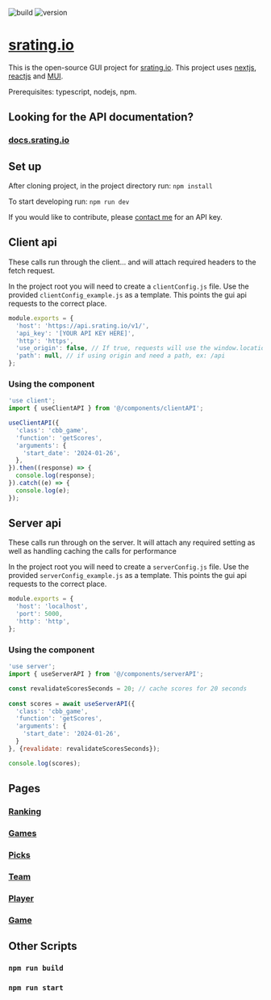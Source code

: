 ![build](https://github.com/esmalleydev/srating.io-gui/actions/workflows/build.js.yml/badge.svg)
![version](https://img.shields.io/github/package-json/v/esmalleydev/srating.io-gui)
# [srating.io](https://srating.io)

This is the open-source GUI project for [srating.io](https://srating.io). This project uses [nextjs](https://nextjs.org/), [reactjs](https://reactjs.org/) and [MUI](https://mui.com/material-ui/getting-started/overview/).

Prerequisites: typescript, nodejs, npm.

## Looking for the API documentation?
### [docs.srating.io](https://docs.srating.io)

## Set up

After cloning project, in the project directory run:
`npm install`

To start developing run:
`npm run dev`

If you would like to contribute, please [contact me](mailto:contact@srating.io) for an API key.


## Client api
These calls run through the client... and will attach required headers to the fetch request.

In the project root you will need to create a `clientConfig.js` file. Use the provided `clientConfig_example.js` as a template. This points the gui api requests to the correct place.

```js
module.exports = {
  'host': 'https://api.srating.io/v1/',
  'api_key': '[YOUR API KEY HERE]',
  'http': 'https',
  'use_origin': false, // If true, requests will use the window.location.origin
  'path': null, // if using origin and need a path, ex: /api
};
```

### Using the component
```jsx
'use client';
import { useClientAPI } from '@/components/clientAPI';

useClientAPI({
  'class': 'cbb_game',
  'function': 'getScores',
  'arguments': {
    'start_date': '2024-01-26',
  },
}).then((response) => {
  console.log(response);
}).catch((e) => {
  console.log(e);
});
```

## Server api
These calls run through on the server. It will attach any required setting as well as handling caching the calls for performance

In the project root you will need to create a `serverConfig.js` file. Use the provided `serverConfig_example.js` as a template. This points the gui api requests to the correct place.

```js
module.exports = {
  'host': 'localhost',
  'port': 5000,
  'http': 'http',
};
```

### Using the component
```jsx
'use server';
import { useServerAPI } from '@/components/serverAPI';

const revalidateScoresSeconds = 20; // cache scores for 20 seconds
  
const scores = await useServerAPI({
  'class': 'cbb_game',
  'function': 'getScores',
  'arguments': {
    'start_date': '2024-01-26',
  }
}, {revalidate: revalidateScoresSeconds});

console.log(scores);
```

## Pages

### [Ranking](app/cbb/ranking/README.md)

### [Games](app/cbb/games/README.md)

### [Picks](app/cbb/picks/README.md)

### [Team](app/cbb/team/[team_id]/README.md)

### [Player](app/cbb/player/[player_id]/README.md)

### [Game](app/cbb/games/[cbb_game_id]/README.md)

## Other Scripts

### `npm run build`

### `npm run start`



<!-- ![status](https://img.shields.io/uptimerobot/status/m793600490-481ed5a22e5d58de53fdb32a) -->
<!-- ![uptime](https://img.shields.io/uptimerobot/ratio/7/m793600490-481ed5a22e5d58de53fdb32a) -->


